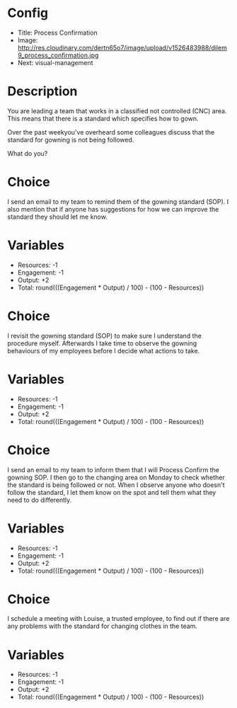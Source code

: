 # Config
 - Title: Process Confirmation
 - Image: http://res.cloudinary.com/dertn65o7/image/upload/v1526483988/dilem9_process_confirmation.jpg
 - Next: visual-management

# Description
You are leading a team that works in a classified not controlled (CNC) area. This means that there is a standard which specifies how to gown.

Over the past  weekyou've overheard some colleagues discuss that the standard for gowning is not being followed.

What do you?  

# Choice
I send an email to my team to remind them of the gowning standard (SOP). I also mention that if anyone has suggestions for how we can improve the standard they should let me know.

# Variables
 - Resources: -1
 - Engagement: -1
 - Output: +2
 - Total: round(((Engagement * Output) / 100) - (100 - Resources))


# Choice
I revisit the gowning standard (SOP) to make sure I understand the procedure myself. Afterwards I take time to observe the gowning behaviours of my employees before I decide what actions to take. 

# Variables
 - Resources: -1
 - Engagement: -1
 - Output: +2
 - Total: round(((Engagement * Output) / 100) - (100 - Resources))

# Choice
I send an email to my team to inform them that I will Process Confirm the gowning SOP. I then go to the changing area on Monday to check whether the standard is being followed or not. When I observe anyone who doesn't follow the standard, I let them know on the spot and tell them what they need to do differently.

# Variables
 - Resources: -1
 - Engagement: -1
 - Output: +2
 - Total: round(((Engagement * Output) / 100) - (100 - Resources))

# Choice
I schedule a meeting with Louise, a trusted employee, to find out if there are any problems with the standard for changing clothes in the team.

# Variables
 - Resources: -1
 - Engagement: -1
 - Output: +2
 - Total: round(((Engagement * Output) / 100) - (100 - Resources))
